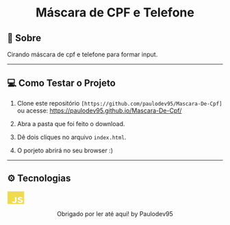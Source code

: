 <h1 align="center"> Máscara de CPF e Telefone </h1>





## 📖 Sobre

Cirando máscara de cpf e telefone para formar input.

---
## 💻 Como Testar o Projeto

1. Clone este repositório `[https://github.com/paulodev95/Mascara-De-Cpf]` ou acesse: https://paulodev95.github.io/Mascara-De-Cpf/

2. Abra a pasta que foi feito o download.

3. Dê dois cliques no arquivo `index.html`.

4. O porjeto abrirá no seu browser :)

---
## ⚙ Tecnologias

<img align="center" alt="Paulo-Js" height="30" width="40" src="https://raw.githubusercontent.com/devicons/devicon/master/icons/javascript/javascript-plain.svg">

<p align="center">Obrigado por ler até aqui!  by Paulodev95 </p>
